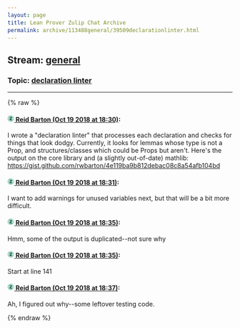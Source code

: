 ```yaml
---
layout: page
title: Lean Prover Zulip Chat Archive 
permalink: archive/113488general/39509declarationlinter.html
---
```


## Stream: [general](index.html)
### Topic: [declaration linter](39509declarationlinter.html)

---


{% raw %}
#### [![Click to go to Zulip](../../assets/img/zulip2.png) Reid Barton (Oct 19 2018 at 18:30)](https://leanprover.zulipchat.com/#narrow/stream/113488-general/topic/declaration%20linter/near/136122617):
I wrote a "declaration linter" that processes each declaration and checks for things that look dodgy.
Currently, it looks for lemmas whose type is not a Prop, and structures/classes which could be Props but aren't.
Here's the output on the core library and (a slightly out-of-date) mathlib: https://gist.github.com/rwbarton/4e119ba9b812debac08c8a54afb104bd

#### [![Click to go to Zulip](../../assets/img/zulip2.png) Reid Barton (Oct 19 2018 at 18:31)](https://leanprover.zulipchat.com/#narrow/stream/113488-general/topic/declaration%20linter/near/136122653):
I want to add warnings for unused variables next, but that will be a bit more difficult.

#### [![Click to go to Zulip](../../assets/img/zulip2.png) Reid Barton (Oct 19 2018 at 18:35)](https://leanprover.zulipchat.com/#narrow/stream/113488-general/topic/declaration%20linter/near/136122882):
Hmm, some of the output is duplicated--not sure why

#### [![Click to go to Zulip](../../assets/img/zulip2.png) Reid Barton (Oct 19 2018 at 18:35)](https://leanprover.zulipchat.com/#narrow/stream/113488-general/topic/declaration%20linter/near/136122893):
Start at line 141

#### [![Click to go to Zulip](../../assets/img/zulip2.png) Reid Barton (Oct 19 2018 at 18:37)](https://leanprover.zulipchat.com/#narrow/stream/113488-general/topic/declaration%20linter/near/136122980):
Ah, I figured out why--some leftover testing code.


{% endraw %}
